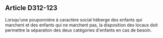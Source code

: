 ## Article D312-123

Lorsqu'une pouponnière à caractère social héberge des enfants qui marchent et des enfants qui ne marchent
pas, la disposition des locaux doit permettre la séparation des deux catégories d'enfants en cas de besoin.

